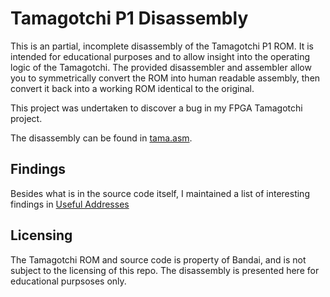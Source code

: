 # Tamagotchi P1 Disassembly

This is an partial, incomplete disassembly of the Tamagotchi P1 ROM. It is intended for educational purposes and to allow insight into the operating logic of the Tamagotchi. The provided disassembler and assembler allow you to symmetrically convert the ROM into human readable assembly, then convert it back into a working ROM identical to the original.

This project was undertaken to discover a bug in my FPGA Tamagotchi project.

The disassembly can be found in [tama.asm](./tama.asm).

## Findings

Besides what is in the source code itself, I maintained a list of interesting findings in [Useful Addresses](./Useful%20Addresses.md)

## Licensing

The Tamagotchi ROM and source code is property of Bandai, and is not subject to the licensing of this repo. The disassembly is presented here for educational purpsoses only.
